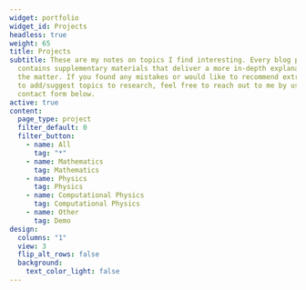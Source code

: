 ```yaml
---
widget: portfolio
widget_id: Projects
headless: true
weight: 65
title: Projects
subtitle: These are my notes on topics I find interesting. Every blog post
  contains supplementary materials that deliver a more in-depth explanation of
  the matter. If you found any mistakes or would like to recommend extra content
  to add/suggest topics to research, feel free to reach out to me by using the
  contact form below.
active: true
content:
  page_type: project
  filter_default: 0
  filter_button:
    - name: All
      tag: "*"
    - name: Mathematics
      tag: Mathematics
    - name: Physics
      tag: Physics
    - name: Computational Physics
      tag: Computational Physics
    - name: Other
      tag: Demo
design:
  columns: "1"
  view: 3
  flip_alt_rows: false
  background:
    text_color_light: false
---
```

